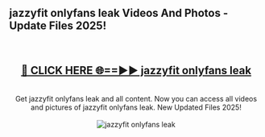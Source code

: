 <h2>jazzyfit onlyfans leak Videos And Photos - Update Files 2025!</h2>
<br>
<div align="center">
<h2><a href="https://linkcuts.com/hfmhzwbr" rel="nofollow">🔴 CLICK HERE 🌐==►► jazzyfit onlyfans leak</a></h2>
<br>
Get jazzyfit onlyfans leak and all content. Now you can access all videos and pictures of jazzyfit onlyfans leak. New Updated Files 2025!
<br>
<br>
<a href="https://linkcuts.com/hfmhzwbr" rel="nofollow" data-target="animated-image.originalLink"><img src="https://i.ibb.co.com/WyWwxjT/player-gif2.gif" alt="jazzyfit onlyfans leak" style="max-width: 100%; display: inline-block;" data-target="animated-image.originalImage"></a>
</div>
<br>